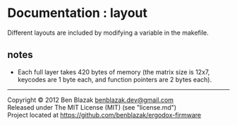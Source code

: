 # Documentation : layout

Different layouts are included by modifying a variable in the makefile.


## notes

* Each full layer takes 420 bytes of memory (the matrix size is 12x7, keycodes
  are 1 byte each, and function pointers are 2 bytes each).

-------------------------------------------------------------------------------

Copyright &copy; 2012 Ben Blazak <benblazak.dev@gmail.com>  
Released under The MIT License (MIT) (see "license.md")  
Project located at <https://github.com/benblazak/ergodox-firmware>

